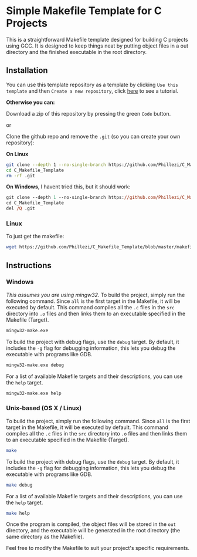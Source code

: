 # Simple Makefile Template for C Projects

This is a straightforward Makefile template designed for building C projects using GCC.
It is designed to keep things neat by putting object files in a out directory and the finished executable in the root directory.

## Installation

You can use this template repository as a template by clicking `Use this template` and then `Create a new repository`, click [here](https://docs.github.com/en/repositories/creating-and-managing-repositories/creating-a-repository-from-a-template) to see a tutorial.

**Otherwise you can:**


Download a zip of this repository by pressing the green `Code` button.


or


Clone the github repo and remove the `.git` (so you can create your own repository):

**On Linux**
```bash
git clone --depth 1 --no-single-branch https://github.com/Phillezi/C_Makefile_Template.git
cd C_Makefile_Template
rm -rf .git
```

**On Windows**,
I havent tried this, but it should work:
```ps
git clone --depth 1 --no-single-branch https://github.com/Phillezi/C_Makefile_Template.git
cd C_Makefile_Template
del /Q .git
```

### Linux
To just get the makefile:
```bash
wget https://github.com/Phillezi/C_Makefile_Template/blob/master/makefile
```

## Instructions
### Windows

*This assumes you are using mingw32.*
To build the project, simply run the following command. Since `all` is the first target in the Makefile, it will be executed by default. This command compiles all the `.c` files in the `src` directory into `.o` files and then links them to an executable specified in the Makefile (Target).

```ps
mingw32-make.exe
```

To build the project with debug flags, use the `debug` target. By default, it includes the `-g` flag for debugging information, this lets you debug the executable with programs like GDB.

```ps
mingw32-make.exe debug
```

For a list of available Makefile targets and their descriptions, you can use the `help` target.

```ps
mingw32-make.exe help
```

### Unix-based (OS X / Linux)

To build the project, simply run the following command. Since `all` is the first target in the Makefile, it will be executed by default. This command compiles all the `.c` files in the `src` directory into `.o` files and then links them to an executable specified in the Makefile (Target).

```bash
make
```

To build the project with debug flags, use the `debug` target. By default, it includes the `-g` flag for debugging information, this lets you debug the executable with programs like GDB.

```bash
make debug
```

For a list of available Makefile targets and their descriptions, you can use the `help` target.

```bash
make help
```

Once the program is compiled, the object files will be stored in the `out` directory, and the executable will be generated in the root directory (the same directory as the Makefile).

Feel free to modify the Makefile to suit your project's specific requirements.
